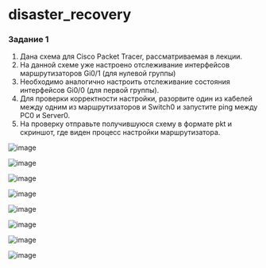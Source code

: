 # disaster_recovery

### Задание 1
1. Дана схема для Cisco Packet Tracer, рассматриваемая в лекции.
2. На данной схеме уже настроено отслеживание интерфейсов маршрутизаторов Gi0/1 (для нулевой группы)
3. Необходимо аналогично настроить отслеживание состояния интерфейсов Gi0/0 (для первой группы).
4. Для проверки корректности настройки, разорвите один из кабелей между одним из маршрутизаторов и Switch0 и запустите ping между PC0 и Server0.
5. На проверку отправьте получившуюся схему в формате pkt и скриншот, где виден процесс настройки маршрутизатора.

![image](https://github.com/AnastasiyaEvsseva/disaster_recovery/assets/151757353/52f638da-ffe3-4f4c-99a4-deca9ebad8db)

![image](https://github.com/AnastasiyaEvsseva/disaster_recovery/assets/151757353/72b36d19-d708-4884-819a-92eb1aea763d)

![image](https://github.com/AnastasiyaEvsseva/disaster_recovery/assets/151757353/1ba9c484-bd28-4cb9-90e6-6ac5441b9aa7)

![image](https://github.com/AnastasiyaEvsseva/disaster_recovery/assets/151757353/8f1ed18b-8904-48b3-ac2b-19b7585446ef)

![image](https://github.com/AnastasiyaEvsseva/disaster_recovery/assets/151757353/4d11008a-cd5d-4de7-b63e-6d3613fc426e)

![image](https://github.com/AnastasiyaEvsseva/disaster_recovery/assets/151757353/700c9014-9d2a-437b-89bd-33486c833aed)

![image](https://github.com/AnastasiyaEvsseva/disaster_recovery/assets/151757353/f59b4aa9-c957-4866-8038-501a0dba202a)

![image](https://github.com/AnastasiyaEvsseva/disaster_recovery/assets/151757353/d55eb42c-109e-4fa1-999d-e89dbbfa524f)









   
